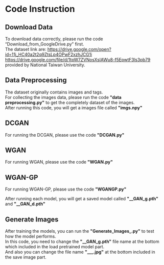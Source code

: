 # Code Instruction

## Download Data
To download data correctly, please run the code “Download_from_GoogleDrive.py” first.   
The dataset link are:
https://drive.google.com/open?id=11j_HC40a2t2q9ZtsLp4OPwF2xzhJCG1i  
https://drive.google.com/file/d/1tpW7ZVNosXsIAWu8-f5EpwtF3ls3pb79  
provided by National Taiwan University.

## Data Preprocessing
The dataset originally contains images and tags.  
For collecting the images data, please run the code **"data preprocessing.py"** to get the completely dataset of the images.  
After running this code, you will get a images file called **"imgs.npy"**

## DCGAN
For running the DCGAN, please use the code **"DCGAN.py"**

## WGAN
For running WGAN, please use the code **"WGAN.py"**

## WGAN-GP
For running WGAN-GP, please use the code **"WGANGP.py"**


After running each model, you will get a saved model called **"__GAN_g.pth"** and **"__GAN_d.pth"**
## Generate Images
After training the models, you can run the **"Generate_Images_.py"** to test how the model performs.  
In this code, you need to change the **"__GAN_g.pth"** file name at the bottom which included in the load pretrained model part.  
And also you can change the file name **"___.jpg"** at the bottom included in the save image part.

